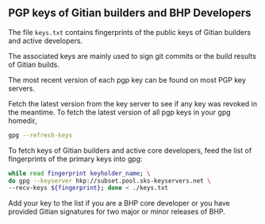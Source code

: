 ## PGP keys of Gitian builders and BHP Developers

The file `keys.txt` contains fingerprints of the public keys of Gitian builders
and active developers.

The associated keys are mainly used to sign git commits or the build results
of Gitian builds.

The most recent version of each pgp key can be found on most PGP key servers.

Fetch the latest version from the key server to see if any key was revoked in
the meantime.
To fetch the latest version of all pgp keys in your gpg homedir,

```sh
gpg --refresh-keys
```

To fetch keys of Gitian builders and active core developers, feed the list of
fingerprints of the primary keys into gpg:

```sh
while read fingerprint keyholder_name; \
do gpg --keyserver hkp://subset.pool.sks-keyservers.net \
--recv-keys ${fingerprint}; done < ./keys.txt
```

Add your key to the list if you are a BHP core developer or you have
provided Gitian signatures for two major or minor releases of BHP.
